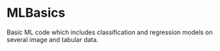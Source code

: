 # MLBasics

Basic ML code which includes classification and regression models on several image and tabular data.
